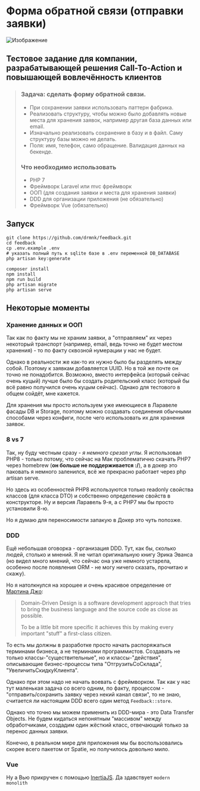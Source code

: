 # Форма обратной связи (отправки заявки)

![Изображение](https://stately-cupcake-b0602a.netlify.app/feedback.png)

## Тестовое задание для компании, разрабатывающей решения Call-To-Action и повышающей вовлечённость клиентов

> ### **Задача:** сделать форму обратной связи.
>
> -   При сохранении заявки использовать паттерн фабрика.
> -   Реализовать структуру, чтобы можно было добавлять новые места для хранения заявок, например другая база данных или email.
> -   Изначально реализовать сохранение в базу и в файл. Саму структуру базы можно не делать.
> -   Поля: имя, телефон, само обращение. Валидация данных на бекенде.
>
> ### Что необходимо использовать
>
> -   PHP 7
> -   Фреймворк Laravel или mvc фреймворк
> -   ООП (для создания заявки и места для хранения заявки)
> -   DDD для организации приложения (не обязательно)
> -   Фреймворк Vue (обязательно)

## Запуск

```
git clone https://github.com/drmnk/feedback.git
cd feedback
cp .env.example .env
# указать полный путь к sqlite базе в .env переменной DB_DATABASE
php artisan key:generate

composer install
npm install
npm run build
php artisan migrate
php artisan serve
```

## Некоторые моменты

### Хранение данных и ООП

Так как по факту мы не храним заявки, а "отправляем" их через некоторый транспорт (например, email, ведь точно не будет местом хранения) - то по факту сквозной нумерации у нас не будет.

Однако в реальности же как-то их нужно было бы разделять между собой. Поэтому к заявкам добавляется UUID. Но в той же почте он точно не понадобится. Возможно, вместо интерфейса (который сейчас очень куцый) лучше было бы создать родительский класс (который бы всё равно получился очень куцым сейчас). Однако для тестового в общем сойдёт, мне кажется.

Для хранения мы просто используем уже имеющиеся в Ларавеле фасады DB и Storage, поэтому можно создавать соединения обычными способами через конфиги, после чего использовать их для хранения заявок.

### 8 vs 7

Так, ну буду честным сразу - _я немного срезал углы_. Я использовал PHP8 - только потому, что сейчас на Мак проблематично скачать PHP7 через homebrew (**он больше не поддерживается :/**), а в докер это паковать я немного заленился, всё же прекрасно работает через php artisan serve.

Но здесь из особенностей PHP8 используются только readonly свойства классов (для класса DTO) и собственно определение свойств в конструкторе. Ну и версия Ларавель 9-я, а с PHP7 мы бы просто установили 8-ю.

Но я думаю для переносимости запакую в Докер это чуть попозже.

### DDD

Ещё небольшая оговорка - организация DDD. Тут, как бы, сколько людей, столько и мнений. Я не читал оригинальную книгу Эрика Эванса (но видел много мнений, что сейчас она уже немного устарела, особенно после появления ORM - не могу ничего сказать, прочитаю и скажу).

Но я натолкнулся на хорошее и очень красивое определение от [Мартина Джо](https://martinjoo.dev):

> Domain-Driven Design is a software development approach that tries to bring the business language and the source code as close as possible.
>
> To be a little bit more specific it achieves this by making every important "stuff" a first-class citizen.

То есть мы должны в разработке просто начать распоряжаться терминами бизнеса, а не терминами программистов. Создавать не только классы-"существительные", но и классы-"действия", описывающие бизнес-процессы типа "ОтгрузитьСоСклада", "УвеличитьСкидкуКлиента".

Однако при этом надо не начать воевать с фреймворком. Так как у нас тут маленькая задача со всего одним, по факту, процессом - "отправить/сохранить заявку через некий канал связи", то не знаю, считается ли настоящим DDD всего один метод `Feedback::store`.

Однако что точно мы можем применить из DDD-мира - это Data Transfer Objects. Не будем кидаться непонятным "массивом" между обработчиками, создадим один жёсткий класс, отвечающий только за перенос данных заявки.

Конечно, в реальном мире для приложения мы бы воспользовались скорее всего пакетом от Spatie, но получилось довольно мило.

### Vue

Ну а Вью прикручен с помощью [InertiaJS](https://inertiajs.com). Да здавствует `modern monolith`
